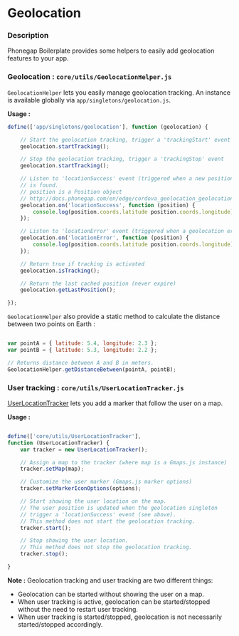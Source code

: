 # Geolocation

### Description

Phonegap Boilerplate provides some helpers to easily add geolocation features to
your app.

### Geolocation : `core/utils/GeolocationHelper.js`

`GeolocationHelper` lets you easily manage geolocation tracking. An instance is available globally via `app/singletons/geolocation.js`.

__Usage :__

```js
define(['app/singletons/geolocation'], function (geolocation) {

    // Start the geolocation tracking, trigger a 'trackingStart' event
    geolocation.startTracking();

    // Stop the geolocation tracking, trigger a 'trackingStop' event
    geolocation.startTracking();

    // Listen to 'locationSuccess' event (triggered when a new position)
    // is found.
    // position is a Position object
    // http://docs.phonegap.com/en/edge/cordova_geolocation_geolocation.md.html#Position
    geolocation.on('locationSuccess', function (position) {
        console.log(position.coords.latitude position.coords.longitude);
    });

    // Listen to 'locationError' event (triggered when a geolocation error occur)
    geolocation.on('locationError', function (position) {
        console.log(position.coords.latitude position.coords.longitude);
    });

    // Return true if tracking is activated
    geolocation.isTracking();

    // Return the last cached position (never expire)
    geolocation.getLastPosition();

});
```

`GeolocationHelper` also provide a static method to calculate the distance between two points on Earth :

```js

var pointA = { latitude: 5.4, longitude: 2.3 };
var pointB = { latitude: 5.3, longitude: 2.2 };

// Returns distance between A and B in meters.
GeolocationHelper.getDistanceBetween(pointA, pointB);
```

### User tracking : `core/utils/UserLocationTracker.js`

[UserLocationTracker](api/UserLocationTracker) lets you add a marker that follow the user on a map.

__Usage :__

```js

define(['core/utils/UserLocationTracker'],
function (UserLocationTracker) {
    var tracker = new UserLocationTracker();

    // Assign a map to the tracker (where map is a Gmaps.js instance)
    tracker.setMap(map);

    // Customize the user marker (Gmaps.js marker options)
    tracker.setMarkerIconOptions(options);

    // Start showing the user location on the map.
    // The user position is updated when the geolocation singleton
    // trigger a 'locationSuccess' event (see above).
    // This method does not start the geolocation tracking.
    tracker.start();

    // Stop showing the user location.
    // This method does not stop the geolocation tracking.
    tracker.stop();

}

```

__Note :__ Geolocation tracking and user tracking are two different things:  
- Geolocation can be started without showing the user on a map.
- When user tracking is active, geolocation can be started/stopped without the need to restart user tracking.
- When user tracking is started/stopped, geolocation is not necessarily started/stopped accordingly.
